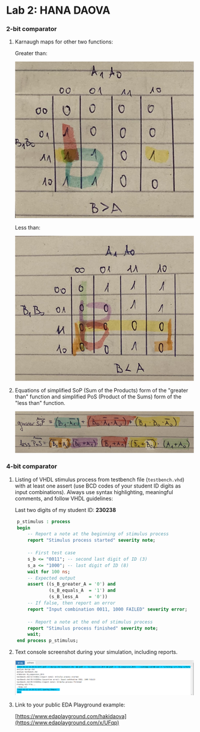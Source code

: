 # Lab 2: HANA DAOVA

### 2-bit comparator

1. Karnaugh maps for other two functions:

   Greater than:

   ![K-maps](https://github.com/hakidaova/digital-electronics-1/blob/main/labs/02-logic/images/greater_SoP.jpg)

   Less than:

   ![K-maps](https://github.com/hakidaova/digital-electronics-1/blob/main/labs/02-logic/images/less_PoS.jpg)

2. Equations of simplified SoP (Sum of the Products) form of the "greater than" function and simplified PoS (Product of the Sums) form of the "less than" function.

   ![Logic functions](https://github.com/hakidaova/digital-electronics-1/blob/main/labs/02-logic/images/functions.jpg)

### 4-bit comparator

1. Listing of VHDL stimulus process from testbench file (`testbench.vhd`) with at least one assert (use BCD codes of your student ID digits as input combinations). Always use syntax highlighting, meaningful comments, and follow VHDL guidelines:

   Last two digits of my student ID: **230238**

```vhdl
    p_stimulus : process
    begin
        -- Report a note at the beginning of stimulus process
        report "Stimulus process started" severity note;

        -- First test case
        s_b <= "0011"; -- second last digit of ID (3)
        s_a <= "1000"; -- last digit of ID (8)
        wait for 100 ns;
        -- Expected output
        assert ((s_B_greater_A = '0') and
                (s_B_equals_A  = '1') and
                (s_B_less_A    = '0'))
        -- If false, then report an error
        report "Input combination 0011, 1000 FAILED" severity error;

        -- Report a note at the end of stimulus process
        report "Stimulus process finished" severity note;
        wait;
    end process p_stimulus;
```

2. Text console screenshot during your simulation, including reports.

   ![your figure](https://github.com/hakidaova/digital-electronics-1/blob/main/labs/02-logic/images/simulation.png)

3. Link to your public EDA Playground example:

   [https://www.edaplayground.com/hakidaova](https://www.edaplayground.com/x/UFqp)
